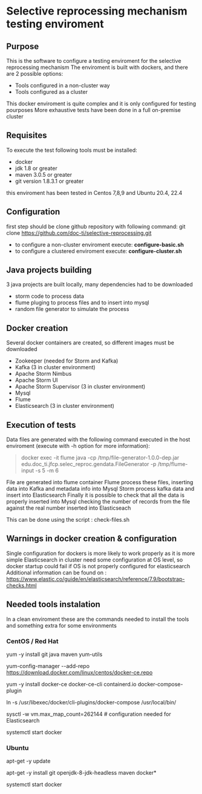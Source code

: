 
# Selective reprocessing mechanism testing enviroment

## Purpose

 This is the software to configure a testing enviroment for the selective reprocessing mechanism
 The enviroment is built with dockers, and there are 2 possible options: 
 - Tools configured in a non-cluster way
 - Tools configured as a cluster

 This docker enviroment is quite complex and it is only configured for testing pourposes
 More exhaustive tests have been done in a full on-premise cluster

## Requisites
 To execute the test following tools must be installed:
 - docker
 - jdk 1.8 or greater
 - maven 3.0.5 or greater
 - git version 1.8.3.1 or greater

 this enviroment has been tested in Centos 7,8,9 and Ubuntu 20.4, 22.4

## Configuration
 first step should be clone github repository with following command:
    git clone https://github.com/doc-ti/selective-reprocessing.git

 - to configure a non-cluster enviroment execute: **configure-basic.sh**
 - to configure a clustered enviroment execute: **configure-cluster.sh**

## Java projects building
 3 java projects are built locally, many dependencies had to be downloaded

 - storm code to process data
 - flume pluging to process files and to insert into mysql
 - random file generator to simulate the process

## Docker creation
 Several docker containers are created, so different images must be downloaded

 - Zookeeper (needed for Storm and Kafka)
 - Kafka (3 in cluster environment)
 - Apache Storm Nimbus
 - Apache Storm UI
 - Apache Storm Supervisor (3 in cluster environment)
 - Mysql
 - Flume
 - Elasticsearch (3 in cluster environment)

## Execution of tests
 Data files are generated with the following command executed in the host enviroment (execute with -h option for more information):
 
 > docker exec -it flume java -cp /tmp/file-generator-1.0.0-dep.jar edu.doc_ti.jfcp.selec_reproc.gendata.FileGenerator -p /tmp/flume-input -s 5 -m 6

 File are generated into flume container
 Flume process these files, inserting data into Kafka and metadata info into Mysql
 Storm process kafka data and insert into Elasticsearch
 Finally it is possible to check that all the data is properly inserted into Mysql checking the number of records from the file against the real number inserted into Elasticseach

This can be done using the script : check-files.sh

## Warnings in docker creation & configuration

 Single configuration for dockers is more likely to work properly as it is more simple
 Elasticsearch in cluster need some configuration at OS level, so docker startup could fail
 if OS is not properly configured for elasticsearch
 Additional information can be found on : https://www.elastic.co/guide/en/elasticsearch/reference/7.9/bootstrap-checks.html

## Needed tools instalation

 In a clean enviroment these are the commands needed to install the tools
 and something extra for some environments


### CentOS / Red Hat

yum -y install git java maven yum-utils

yum-config-manager --add-repo https://download.docker.com/linux/centos/docker-ce.repo

yum -y install docker-ce docker-ce-cli containerd.io docker-compose-plugin

ln -s /usr/libexec/docker/cli-plugins/docker-compose /usr/local/bin/

sysctl -w vm.max_map_count=262144 # configuration needed for Elasticsearch

systemctl start docker

   
### Ubuntu

apt-get -y update

apt-get -y install git openjdk-8-jdk-headless maven docker*

systemctl start docker

